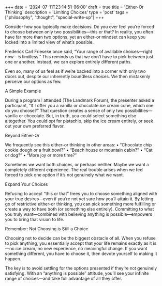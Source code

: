 +++
date = '2024-07-11T23:14:51-06:00'
draft = true
title = 'Either-Or Thinking'
description = 'Limiting Choices'
type = 'post'
tags = ["philosophy", "thought", "special-write-up"]
+++


Consider how you typically make decisions. Do you ever feel you’re forced to choose between only two possibilities—this or that? In reality, you often have far more than two options, yet an either-or mindset can keep you locked into a limited view of what’s possible.

Frederick Carl Frieseke once said, “Your range of available choices—right now—is limitless.” This reminds us that we don’t have to pick between just one or another. Instead, we can explore entirely different paths.

Even so, many of us feel as if we’re backed into a corner with only two doors out, despite our inherently boundless choices. We then mistakenly perceive our options as few.

A Simple Example

During a program I attended (The Landmark Forum), the presenter asked a participant, “If I offer you a vanilla or chocolate ice cream cone, which one do you choose?” That question creates a sense of only two possibilities—vanilla or chocolate. But, in truth, you could select something else altogether. You could opt for pistachio, skip the ice cream entirely, or seek out your own preferred flavor.

Beyond Either-Or

We frequently see this either-or thinking in other areas:
•	“Chocolate chip cookie dough or a fruit bowl?”
•	“Beach house or mountain cabin?”
•	“Cat or dog?”
•	“More joy or more time?”

Sometimes we want both choices, or perhaps neither. Maybe we want a completely different experience. The real trouble arises when we feel forced to pick one option if it’s not genuinely what we want.

Expand Your Choices

Refusing to accept “this or that” frees you to choose something aligned with your true desires—even if you’re not yet sure how you’ll attain it. By letting go of restrictive either-or thinking, you can pick something more fulfilling or create a way to have both (or something else entirely). Committing to what you truly want—combined with believing anything is possible—empowers you to bring that vision to life.

Remember: Not Choosing is Still a Choice

Choosing not to decide can be the biggest obstacle of all. When you refuse to pick anything, you essentially accept that your life remains exactly as it is—no ice cream, no new experience, no meaningful change. If you want something different, you have to choose it, then devote yourself to making it happen.

The key is to avoid settling for the options presented if they’re not genuinely satisfying. With an “anything is possible” attitude, you’ll see your infinite range of choices—and take full advantage of all they offer.